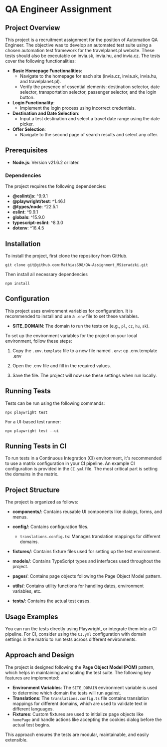 # QA Engineer Assignment

## Project Overview

This project is a recruitment assignment for the position of Automation QA Engineer. The objective was to develop an automated test suite using a chosen automation test framework for the travelplanet.pl website. These tests should also be executable on invia.sk, invia.hu, and invia.cz. The tests cover the following functionalities:

- **Basic Homepage Functionalities**:
  - Navigate to the homepage for each site (invia.cz, invia.sk, invia.hu, and travelplanet.pl).
  - Verify the presence of essential elements: destination selector, date selector, transportation selector, passenger selector, and the login button.
- **Login Functionality**:
  - Implement the login process using incorrect credentials.
- **Destination and Date Selection**:
  - Input a test destination and select a travel date range using the date picker.
- **Offer Selection**:
  - Navigate to the second page of search results and select any offer.

## Prerequisites

- **Node.js**: Version v21.6.2 or later.

### Dependencies

The project requires the following dependencies:

- **@eslint/js**: ^9.9.1
- **@playwright/test**: ^1.46.1
- **@types/node**: ^22.5.1
- **eslint**: ^9.9.1
- **globals**: ^15.9.0
- **typescript-eslint**: ^8.3.0
- **dotenv**: ^16.4.5

## Installation

To install the project, first clone the repository from GitHub.

`git clone git@github.com:MathiasS98/QA-Assignment_MSieradzki.git`

Then install all necessary dependencies

`npm install`

## Configuration

This project uses environment variables for configuration. It is recommended to install and use a `.env` file to set these variables.

- **SITE_DOMAIN**: The domain to run the tests on (e.g., `pl`, `cz`, `hu`, `sk`).

To set up the environment variables for the project on your local environment, follow these steps:

1. Copy the `.env.template` file to a new file named `.env`:
   cp .env.template .env

2. Open the .env file and fill in the required values.

3. Save the file. The project will now use these settings when run locally.

## Running Tests

Tests can be run using the following commands:

`npx playwright test`

For a UI-based test runner:

`npx playwright test --ui`

## Running Tests in CI

To run tests in a Continuous Integration (CI) environment, it's recommended to use a matrix configuration in your CI pipeline. An example CI configuration is provided in the `CI.yml` file. The most critical part is setting the domains in the matrix.

## Project Structure

The project is organized as follows:

- **components/**: Contains reusable UI components like dialogs, forms, and menus.

- **config/**: Contains configuration files.

  - `translations.config.ts`: Manages translation mappings for different domains.

- **fixtures/**: Contains fixture files used for setting up the test environment.

- **models/**: Contains TypeScript types and interfaces used throughout the project.

- **pages/**: Contains page objects following the Page Object Model pattern.

- **utils/**: Contains utility functions for handling dates, environment variables, etc.

- **tests/**: Contains the actual test cases.

## Usage Examples

You can run the tests directly using Playwright, or integrate them into a CI pipeline. For CI, consider using the `CI.yml` configuration with domain settings in the matrix to run tests across different environments.

## Approach and Design

The project is designed following the **Page Object Model (POM)** pattern, which helps in maintaining and scaling the test suite. The following key features are implemented:

- **Environment Variables**: The `SITE_DOMAIN` environment variable is used to determine which domain the tests will run against.
- **Translations**: The `translations.config.ts` file contains translation mappings for different domains, which are used to validate text in different languages.
- **Fixtures**: Custom fixtures are used to initialize page objects like `homePage` and handle actions like accepting the cookies dialog before the actual test begins.

This approach ensures the tests are modular, maintainable, and easily extensible.
